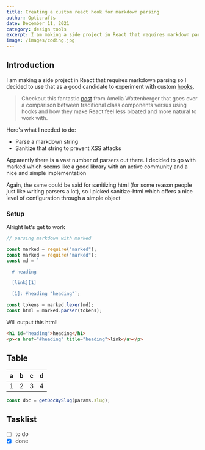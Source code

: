 ```yaml
---
title: Creating a custom react hook for markdown parsing
author: Opticrafts
date: December 11, 2021
category: design tools
excerpt: I am making a side project in React that requires markdown parsing so I decided to use that as a good candidate to experiment with custom.
image: /images/coding.jpg
---
```


## Introduction

I am making a side project in React that requires markdown parsing so I decided to use that as a good candidate to experiment with custom [hooks](https://reactjs.org/docs/hooks-intro.html).

> Checkout this fantastic [post](https://wattenberger.com/blog/react-hooks) from Amelia Wattenberger that goes over a comparison between traditional class components versus using hooks and how they make React feel less bloated and more natural to work with.

Here's what I needed to do:

- Parse a markdown string
- Sanitize that string to prevent XSS attacks

Apparently there is a vast number of parsers out there. I decided to go with marked which seems like a good library with an active community and a nice and simple implementation

Again, the same could be said for sanitizing html (for some reason people just like writing parsers a lot), so I picked sanitize-html which offers a nice level of configuration through a simple object

### Setup

Alright let's get to work

```js
// parsing markdown with marked

const marked = require("marked");
const marked = require("marked");
const md = `

  # heading

  [link][1]

  [1]: #heading "heading"`;

const tokens = marked.lexer(md);
const html = marked.parser(tokens);
```

Will output this html!

```html
<h1 id="heading">heading</h1>
<p><a href="#heading" title="heading">link</a></p>
```

## Table

| a   | b   | c   | d   |
| --- | --- | --- | --- |
| 1   | 2   | 3   | 4   |

```javascript
const doc = getDocBySlug(params.slug);
```

## Tasklist

- [ ] to do
- [x] done

